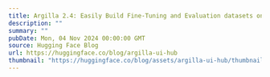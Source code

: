 ```yaml
---
title: Argilla 2.4: Easily Build Fine-Tuning and Evaluation datasets on the Hub — No Code Required
description: ""
summary: ""
pubDate: Mon, 04 Nov 2024 00:00:00 GMT
source: Hugging Face Blog
url: https://huggingface.co/blog/argilla-ui-hub
thumbnail: "https://huggingface.co/blog/assets/argilla-ui-hub/thumbnail.png"
---
```


